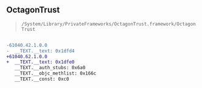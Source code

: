 ## OctagonTrust

> `/System/Library/PrivateFrameworks/OctagonTrust.framework/OctagonTrust`

```diff

-61040.42.1.0.0
-  __TEXT.__text: 0x1dfd4
+61040.62.1.0.0
+  __TEXT.__text: 0x1dfe0
   __TEXT.__auth_stubs: 0x6a0
   __TEXT.__objc_methlist: 0x166c
   __TEXT.__const: 0xc0

```
